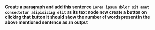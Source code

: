 #### Create a paragraph  and add this sentence `Lorem ipsum dolor sit amet consectetur adipisicing elit` as its text node now create a button on clicking that button it should show the number of words present  in the above mentioned sentence  as an output